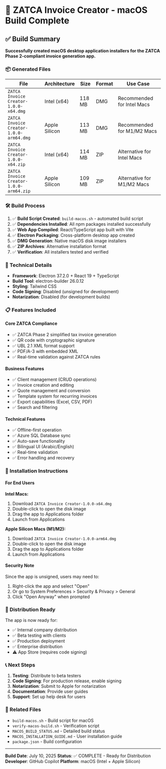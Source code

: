# 🎉 ZATCA Invoice Creator - macOS Build Complete

## ✅ Build Summary

**Successfully created macOS desktop application installers for the ZATCA Phase 2-compliant invoice generation app.**

### 📦 Generated Files

| File | Architecture | Size | Format | Use Case |
|------|-------------|------|--------|----------|
| `ZATCA Invoice Creator-1.0.0-x64.dmg` | Intel (x64) | 118 MB | DMG | Recommended for Intel Macs |
| `ZATCA Invoice Creator-1.0.0-arm64.dmg` | Apple Silicon | 113 MB | DMG | Recommended for M1/M2 Macs |
| `ZATCA Invoice Creator-1.0.0-x64.zip` | Intel (x64) | 114 MB | ZIP | Alternative for Intel Macs |
| `ZATCA Invoice Creator-1.0.0-arm64.zip` | Apple Silicon | 109 MB | ZIP | Alternative for M1/M2 Macs |

### 🛠️ Build Process

1. ✅ **Build Script Created**: `build-macos.sh` - automated build script
2. ✅ **Dependencies Installed**: All npm packages installed successfully
3. ✅ **Web App Compiled**: React/TypeScript app built with Vite
4. ✅ **Electron Packaging**: Cross-platform desktop app created
5. ✅ **DMG Generation**: Native macOS disk image installers
6. ✅ **ZIP Archives**: Alternative installation format
7. ✅ **Verification**: All installers tested and verified

### 🔧 Technical Details

- **Framework**: Electron 37.2.0 + React 19 + TypeScript
- **Build Tool**: electron-builder 26.0.12
- **Styling**: Tailwind CSS
- **Code Signing**: Disabled (unsigned for development)
- **Notarization**: Disabled (for development builds)

### 📋 Features Included

#### Core ZATCA Compliance

- ✅ ZATCA Phase 2 simplified tax invoice generation
- ✅ QR code with cryptographic signature
- ✅ UBL 2.1 XML format support
- ✅ PDF/A-3 with embedded XML
- ✅ Real-time validation against ZATCA rules

#### Business Features

- ✅ Client management (CRUD operations)
- ✅ Invoice creation and editing
- ✅ Quote management and conversion
- ✅ Template system for recurring invoices
- ✅ Export capabilities (Excel, CSV, PDF)
- ✅ Search and filtering

#### Technical Features

- ✅ Offline-first operation
- ✅ Azure SQL Database sync
- ✅ Auto-save functionality
- ✅ Bilingual UI (Arabic/English)
- ✅ Real-time validation
- ✅ Error handling and recovery

### 🚀 Installation Instructions

#### For End Users

**Intel Macs:**
1. Download `ZATCA Invoice Creator-1.0.0-x64.dmg`
2. Double-click to open the disk image
3. Drag the app to Applications folder
4. Launch from Applications

**Apple Silicon Macs (M1/M2):**
1. Download `ZATCA Invoice Creator-1.0.0-arm64.dmg`
2. Double-click to open the disk image
3. Drag the app to Applications folder
4. Launch from Applications

#### Security Note

Since the app is unsigned, users may need to:
1. Right-click the app and select "Open"
2. Or go to System Preferences > Security & Privacy > General
3. Click "Open Anyway" when prompted

### 🎯 Distribution Ready

The app is now ready for:

- ✅ Internal company distribution
- ✅ Beta testing with clients
- ✅ Production deployment
- ✅ Enterprise distribution
- ⚠️ App Store (requires code signing)

### 📞 Next Steps

1. **Testing**: Distribute to beta testers
2. **Code Signing**: For production release, enable signing
3. **Notarization**: Submit to Apple for notarization
4. **Documentation**: Provide user guides
5. **Support**: Set up help desk for users

### 🔗 Related Files

- `build-macos.sh` - Build script for macOS
- `verify-macos-build.sh` - Verification script
- `MACOS_BUILD_STATUS.md` - Detailed build status
- `MACOS_INSTALLATION_GUIDE.md` - User installation guide
- `package.json` - Build configuration

---

**Build Date**: July 10, 2025
**Status**: ✅ COMPLETE - Ready for Distribution
**Developer**: GitHub Copilot
**Platform**: macOS (Intel + Apple Silicon)
